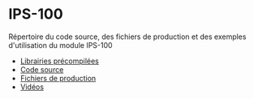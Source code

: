 # IPS-100
Répertoire du code source, des fichiers de production et des exemples d'utilisation du module IPS-100

* [Librairies précompilées](https://www.youtube.com/)
* [Code source](https://www.youtube.com/)
* [Fichiers de production](https://www.youtube.com/)
* [Vidéos](https://www.youtube.com/playlist?list=PLYlZ43pC6QAuAs4NA6EbOarvavoVzW4GN)
